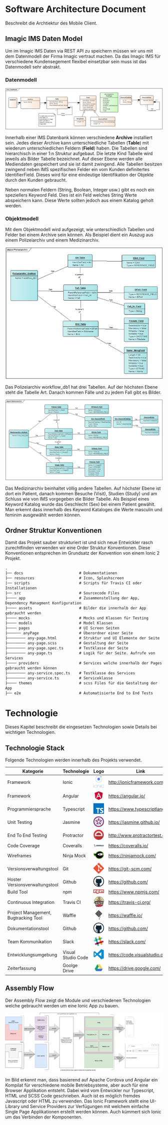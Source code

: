 # Software Architecture Document

Beschreibt die Archtiektur des Mobile Client.

## Imagic IMS Daten Model
Um im Imagic IMS Daten via REST API zu speichern müssen wir uns mit dem Datenmodell der Firma Imagic vertraut machen.
Da das Imagic IMS für verschiedene Kundensegement flexibel einsetzbar sein muss ist das Datenmodell sehr abstrakt.

### Datenmodell

![IMS Datenmodell](images/Ims_Datenmodell.png)

Innerhalb einer IMS Datenbank können verschiedene **Archive** installiert sein. Jedes dieser Archive kann unterschiedliche Tabellen (**Table**) mit wiederum unterschiedlichen Feldern (**Field**) haben. Die Tabellen sind hierarchisch in einer 1:n Struktur aufgebaut. Die letzte Kind Tabelle wird jeweils als Bilder Tabelle bezeichnet. Auf dieser Ebene werden alle Mediendaten gespeichert und sie ist damit zwingend. Alle Tabellen besitzen zwingend neben IMS spezifischen Felder ein vom Kunden definitertes IdentifierField. Dieses wird für eine eindeutige Identifikation der Objekte durch den Kunden gebraucht.

Neben normalen Feldern (String, Boolean, Integer usw.) gibt es noch ein speziellers Keyword Feld. Dies ist ein Feld welches String Werte abspeichern kann. Diese Werte sollten jedoch aus einem Katalog geholt werden.

### Objektmodell
Mit dem Objektmodell wird aufgezeigt, wie unterschiedlich Tabellen und Felder bei einem Archive sein können. Als Beispiel dient ein Auszug aus einem Polizeiarchiv und einem Medizinarchiv.

![Objektmodell Polizeiarchiv](images/Polizeiarchiv_Objektmodell.png)

Das Polizeiarchiv workflow_db1 hat drei Tabellen. Auf der höchsten Ebene steht die Tabelle Art. Danach kommen Fälle und zu jedem Fall gibt es Bilder.

![Objektmodell Medizinarchiv](images/Medizinarchiv_Objectmodell.png)

Das Medizinarchiv beinhaltet völlig andere Tabellen. Auf höchster Ebene ist dort ein Patient, danach kommen Besuche (Visit), Studien (Study) und am Schluss wie von IMS vorgegeben die Bilder Tabelle. Als Beispiel eines Keyword Katalog wurde das Geschlecht (Sex) bei einem Patient gewählt. Man erkennt dass innerhalb des Keyword Kataloges die Werte masculin und feminim ausgewählt werden können.

## Ordner Struktur Konventionen

Damit das Projekt sauber strukturiert ist und sich neue Entwickler rasch zurechtfinden verwenden wir eine Order Struktur Konventionen. Diese Konventionen entsprechen im Grundsatz der Konvention von einem Ionic 2 Projekt.  

    .
    ├── docs                         # Dokumentationen
    ├── resources                    # Icon, Splashscreen
    |── scripts                      # Scripts für Travis CI oder Installationen
    ├── src                          # Sourcecode Files
    ├──── app                        # Zusammenstellung der App, Dependency Managment Konfiguration
    ├──── assets                     # Bilder die innerhalb der App gebraucht werden
    ├──── mocks                      # Mocks und Klassen für Testing
    ├──── models                     # Model Klassen
    ├──── pages                      # UI Screen Seiten
    ├────── anyPage                  # Überordner einer Seite
    ├──────── any-page.html          # Struktur und UI Elemente der Seite
    ├──────── any-page.scss          # Gestaltung der Seite
    ├──────── any-page.spec.ts       # Testklasse der Seite
    ├──────── any-page.ts            # Logik für der Seite. Aufrufe von Services
    ├──── providers                  # Services welche innerhalb der Pages gebraucht werden können
    ├──────── any-service.spec.ts    # Testklasse des Services
    ├──────── any-service.ts         # Serviceklasse
    ├──── themes                     # scss Files für die Gestaltung der App 
    ├── e2e                          # Automatisierte End to End Tests

# Technologie
Dieses Kapitel beschreibt die eingesetzen Technologien sowie Details bei wichtigen Technologien.

## Technologie Stack

Folgende Technologien werden innerhalb des Projekts verwendet.

| Kategorie                            | Technologie        | Logo                            | Link                                    |
|--------------------------------------|--------------------|---------------------------------|-----------------------------------------|
| Framework                            | Ionic              | ![Ionic](images/logo/Ionic_Logo.jpg) | http://ionicframework.com/              |
| Framework                         | Angular            | ![Angular](images/logo/Angular_Logo.jpg) | https://angular.io/                     |
| Programmiersprache                   | Typescript         | ![Typescript](images/logo/Typescript_Logo.jpg) | https://www.typescriptlang.org          |
| Unit Testing                         | Jasmine            | ![Jasmine](images/logo/Jasmine_Logo.jpg) | https://jasmine.github.io/              |
| End To End Testing                   | Protractor         | ![Protractor](images/logo/Protractor_Logo.jpg) | http://www.protractortest.org/        |
| Code Coverage                   | Coveralls         | ![Coveralls](images/logo/Coveralls_Logo.jpg) | https://coveralls.io/        |
| Wireframes                   | Ninja Mock         | ![NinjaMock](images/logo/Ninjamock_Logo.jpg) | https://ninjamock.com/        |
| Versionsverwaltungstool              | Git                | ![Git](images/logo/Git_Logo.jpg) | https://git-scm.com/                    |
| Hoster Versionsverwaltungstool       | Github             | ![Github](images/logo/Github_Logo.jpg) | https://github.com/                     |
| Build Tool                           | npm                | ![npm](images/logo/npm_Logo.jpg) | https://www.npmjs.com/                  |
| Continuous Integration               | Travis CI          | ![Travis CI](images/logo/Travis_CI_Logo.jpg) | https://travis-ci.org/                  |
| Project Management, Bugtracking Tool | Waffle             | ![Waffle](images/logo/Waffle_Logo.jpg) | https://waffle.io/                      |
| Dokumentationstool                   | Github             | ![Github](images/logo/Github_Logo.jpg) | https://github.com/                     |
| Team Kommunikation                   | Slack              | ![Slack](images/logo/Slack_Logo.jpg) | https://slack.com/                      |
| Entwicklungsumgebung                 | Visual Studio Code | ![Visual Studio Code](images/logo/Visual_Studio_Code_Logo.jpg) | https://code.visualstudio.com/          |
| Zeiterfassung                        | Goolge Drive       | ![Google Drive](images/logo/Google_Drive_Logo.jpg) | https://drive.google.com/ |

## Assembly Flow
Der Assembly Flow zeigt die Module und verschiedenen Technologien welche gebraucht werden um eine Ionic App zu bauen.

![Assembly FLow](images/assembly_flow.png)

Im Bild erkennt man, dass basierend auf Apache Cordova und Angular ein Kompilat für verschiedene mobile Betriebsysteme, aber auch für eine Browser Applikation entsteht. Dabei wird vom Entwickler nur Typescript, HTML und SCSS Code geschrieben. Auch ist es möglich fremdes Javascript oder HTML zu verwenden. Das Ionic Framework stellt eine UI-Library und Service Providers zur Verfügungen mit welchem einfache Single Page Applikationen erstellt werden können. Auch kümmert sich Ionic um das Verbinden der Komponenten.    
